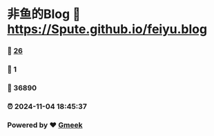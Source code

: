# 非鱼的Blog :link: https://Spute.github.io/feiyu.blog 
### :page_facing_up: [26](https://Spute.github.io/feiyu.blog/tag.html) 
### :speech_balloon: 1 
### :hibiscus: 36890 
### :alarm_clock: 2024-11-04 18:45:37 
### Powered by :heart: [Gmeek](https://github.com/Meekdai/Gmeek)
